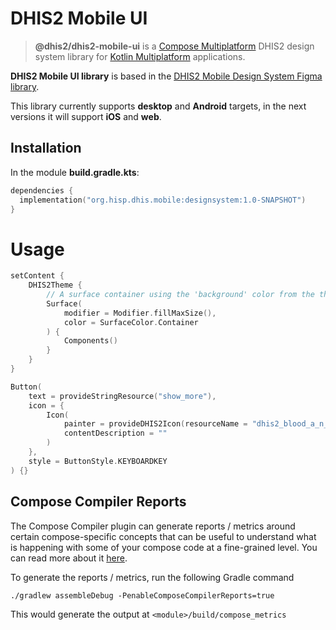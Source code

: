 # DHIS2 Mobile UI

> **@dhis2/dhis2-mobile-ui** is a [Compose Multiplatform](https://www.jetbrains.com/lp/compose-multiplatform/) DHIS2 design system library for [Kotlin Multiplatform](https://kotlinlang.org/docs/multiplatform.html) applications.

**DHIS2 Mobile UI library** is based in the [DHIS2 Mobile Design System Figma library](https://www.figma.com/file/eRk6bt0B8BJlTO9PZXirHN/DHIS2-Mobile-Design-System).

This library currently supports **desktop** and **Android** targets, in the next versions it will support **iOS** and **web**.

## Installation

In the module **build.gradle.kts**:

```kotlin
dependencies {
  implementation("org.hisp.dhis.mobile:designsystem:1.0-SNAPSHOT")
}
```

# Usage

```kotlin
setContent {
    DHIS2Theme {
        // A surface container using the 'background' color from the theme
        Surface(
            modifier = Modifier.fillMaxSize(),
            color = SurfaceColor.Container
        ) {
            Components()
        }
    }
}
```

```kotlin
Button(
    text = provideStringResource("show_more"),
    icon = {
        Icon(
            painter = provideDHIS2Icon(resourceName = "dhis2_blood_a_n_positive"),
            contentDescription = ""
        )
    },
    style = ButtonStyle.KEYBOARDKEY
) {}
```

## Compose Compiler Reports

The Compose Compiler plugin can generate reports / metrics around certain compose-specific concepts that can be useful to understand what is happening with some of your compose code at a fine-grained level.
You can read more about it [here](https://github.com/androidx/androidx/blob/androidx-main/compose/compiler/design/compiler-metrics.md).

To generate the reports / metrics, run the following Gradle command

```shell
./gradlew assembleDebug -PenableComposeCompilerReports=true
```

This would generate the output at `<module>/build/compose_metrics`
